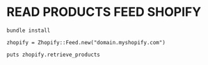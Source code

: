 # READ PRODUCTS FEED SHOPIFY

`bundle install`



`zhopify = Zhopify::Feed.new("domain.myshopify.com")`

`puts zhopify.retrieve_products`

